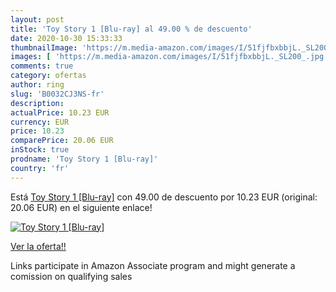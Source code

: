 ```yaml
---
layout: post
title: 'Toy Story 1 [Blu-ray] al 49.00 % de descuento'
date: 2020-10-30 15:33:33
thumbnailImage: 'https://m.media-amazon.com/images/I/51fjfbxbbjL._SL200_.jpg'
images: [ 'https://m.media-amazon.com/images/I/51fjfbxbbjL._SL200_.jpg' ]
comments: true
category: ofertas
author: ring
slug: 'B0032CJ3NS-fr'
description:
actualPrice: 10.23 EUR
currency: EUR
price: 10.23
comparePrice: 20.06 EUR
inStock: true
prodname: 'Toy Story 1 [Blu-ray]'
country: 'fr'
---
```


Está [Toy Story 1 [Blu-ray]](https://www.amazon.fr/dp/B0032CJ3NS/?tag=tolees0d-21) con 49.00 de descuento por 10.23 EUR (original: 20.06 EUR) en el siguiente enlace!

[![Toy Story 1 [Blu-ray]](https://m.media-amazon.com/images/I/51fjfbxbbjL._SL200_.jpg)](https://www.amazon.fr/dp/B0032CJ3NS/?tag=tolees0d-21)

[Ver la oferta!!](https://www.amazon.fr/dp/B0032CJ3NS/?tag=tolees0d-21)

Links participate in Amazon Associate program and might generate a comission on qualifying sales



